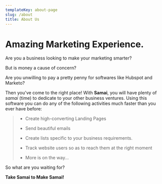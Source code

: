 ```yaml
---
templateKey: about-page
slug: /about
title: About Us
---
```

# Amazing Marketing Experience.

Are you a business looking to make your marketing smarter?

But is money a cause of concern?

Are you unwilling to pay a pretty penny for softwares like Hubspot and Marketo?

Then you've come to the right place! With **Samai**, you will have plenty of _samai_ (time) to dedicate to your other business ventures. Using this software you can do any of the following activities much faster than you ever have before:

> * Create high-converting Landing Pages
>
> * Send beautiful emails
>
> * Create lists specific to your business requirements.
>
> * Track website users so as to reach them at the right moment
>
> * More is on the way...

So what are you waiting for?

**Take Samai to Make Samai!**
